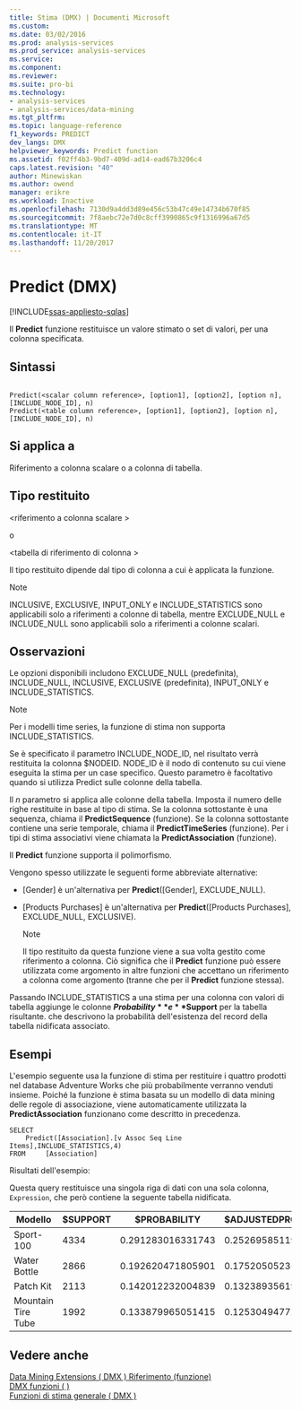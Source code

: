 ```yaml
---
title: Stima (DMX) | Documenti Microsoft
ms.custom: 
ms.date: 03/02/2016
ms.prod: analysis-services
ms.prod_service: analysis-services
ms.service: 
ms.component: 
ms.reviewer: 
ms.suite: pro-bi
ms.technology:
- analysis-services
- analysis-services/data-mining
ms.tgt_pltfrm: 
ms.topic: language-reference
f1_keywords: PREDICT
dev_langs: DMX
helpviewer_keywords: Predict function
ms.assetid: f02ff4b3-9bd7-409d-ad14-ead67b3206c4
caps.latest.revision: "40"
author: Minewiskan
ms.author: owend
manager: erikre
ms.workload: Inactive
ms.openlocfilehash: 7130d9a4dd3d89e456c53b47c49e14734b670f85
ms.sourcegitcommit: 7f8aebc72e7d0c8cff3990865c9f1316996a67d5
ms.translationtype: MT
ms.contentlocale: it-IT
ms.lasthandoff: 11/20/2017
---
```

# <a name="predict-dmx"></a>Predict (DMX)
[!INCLUDE[ssas-appliesto-sqlas](../includes/ssas-appliesto-sqlas.md)]

  Il **Predict** funzione restituisce un valore stimato o set di valori, per una colonna specificata.  
  
## <a name="syntax"></a>Sintassi  
  
```  
  
Predict(<scalar column reference>, [option1], [option2], [option n], [INCLUDE_NODE_ID], n)  
Predict(<table column reference>, [option1], [option2], [option n], [INCLUDE_NODE_ID], n)  
```  
  
## <a name="applies-to"></a>Si applica a  
 Riferimento a colonna scalare o a colonna di tabella.  
  
## <a name="return-type"></a>Tipo restituito  
 \<riferimento a colonna scalare >  
  
 o  
  
 \<tabella di riferimento di colonna >  
  
 Il tipo restituito dipende dal tipo di colonna a cui è applicata la funzione.  
  
> [!NOTE]  
>  INCLUSIVE, EXCLUSIVE, INPUT_ONLY e INCLUDE_STATISTICS sono applicabili solo a riferimenti a colonne di tabella, mentre EXCLUDE_NULL e INCLUDE_NULL sono applicabili solo a riferimenti a colonne scalari.  
  
## <a name="remarks"></a>Osservazioni  
 Le opzioni disponibili includono EXCLUDE_NULL (predefinita), INCLUDE_NULL, INCLUSIVE, EXCLUSIVE (predefinita), INPUT_ONLY e INCLUDE_STATISTICS.  
  
> [!NOTE]  
>  Per i modelli time series, la funzione di stima non supporta INCLUDE_STATISTICS.  
  
 Se è specificato il parametro INCLUDE_NODE_ID, nel risultato verrà restituita la colonna $NODEID. NODE_ID è il nodo di contenuto su cui viene eseguita la stima per un case specifico. Questo parametro è facoltativo quando si utilizza Predict sulle colonne della tabella.  
  
 Il  *n*  parametro si applica alle colonne della tabella. Imposta il numero delle righe restituite in base al tipo di stima. Se la colonna sottostante è una sequenza, chiama il **PredictSequence** (funzione). Se la colonna sottostante contiene una serie temporale, chiama il **PredictTimeSeries** (funzione). Per i tipi di stima associativi viene chiamata la **PredictAssociation** (funzione).  
  
 Il **Predict** funzione supporta il polimorfismo.  
  
 Vengono spesso utilizzate le seguenti forme abbreviate alternative:  
  
-   [Gender] è un'alternativa per **Predict**([Gender], EXCLUDE_NULL).  
  
-   [Products Purchases] è un'alternativa per **Predict**([Products Purchases], EXCLUDE_NULL, EXCLUSIVE).  
  
    > [!NOTE]  
    >  Il tipo restituito da questa funzione viene a sua volta gestito come riferimento a colonna. Ciò significa che il **Predict** funzione può essere utilizzata come argomento in altre funzioni che accettano un riferimento a colonna come argomento (tranne che per il **Predict** funzione stessa).  
  
 Passando INCLUDE_STATISTICS a una stima per una colonna con valori di tabella aggiunge le colonne **$Probability** e **$Support** per la tabella risultante. che descrivono la probabilità dell'esistenza del record della tabella nidificata associato.  
  
## <a name="examples"></a>Esempi  
 L'esempio seguente usa la funzione di stima per restituire i quattro prodotti nel database Adventure Works che più probabilmente verranno venduti insieme. Poiché la funzione è stima basata su un modello di data mining delle regole di associazione, viene automaticamente utilizzata la **PredictAssociation** funzionano come descritto in precedenza.  
  
```  
SELECT  
    Predict([Association].[v Assoc Seq Line Items],INCLUDE_STATISTICS,4)  
FROM     [Association]  
```  
  
 Risultati dell'esempio:  
  
 Questa query restituisce una singola riga di dati con una sola colonna, `Expression`, che però contiene la seguente tabella nidificata.  
  
|Modello|$SUPPORT|$PROBABILITY|$ADJUSTEDPROBABILITY|  
|-----------|--------------|------------------|--------------------------|  
|Sport-100|4334|0.291283016331743|0.252695851192499|  
|Water Bottle|2866|0.192620471805901|0.175205052318795|  
|Patch Kit|2113|0.142012232004839|0.132389356196586|  
|Mountain Tire Tube|1992|0.133879965051415|0.125304947722259|  
  
## <a name="see-also"></a>Vedere anche  
 [Data Mining Extensions &#40; DMX &#41; Riferimento (funzione)](../dmx/data-mining-extensions-dmx-function-reference.md)   
 [DMX funzioni &#40; &#41;](../dmx/functions-dmx.md)   
 [Funzioni di stima generale &#40; DMX &#41;](../dmx/general-prediction-functions-dmx.md)  
  
  
